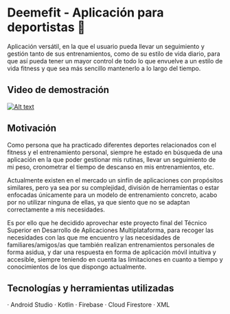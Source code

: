 # Deemefit - Aplicación para deportistas 💪

Aplicación versátil, en la que el usuario pueda llevar un seguimiento y gestión tanto de sus entrenamientos, como de su estilo de vida diario, para que así pueda tener un mayor control de todo lo que envuelve a un estilo de vida fitness y que sea más sencillo mantenerlo a lo largo del tiempo.

## Video de demostración

[![Alt text](https://img.youtube.com/vi/KdcURNLCXbM/0.jpg)](https://www.youtube.com/watch?v=KdcURNLCXbM)

## Motivación

Como persona que ha practicado diferentes deportes relacionados con el fitness y el entrenamiento personal, siempre he estado en búsqueda de una aplicación en la que poder gestionar mis rutinas, llevar un seguimiento de mi peso, cronometrar el tiempo de descanso en mis entrenamientos, etc. 

Actualmente existen en el mercado un sinfín de aplicaciones con propósitos similares, pero ya sea por su complejidad, división de herramientas o estar enfocadas únicamente para un modelo de entrenamiento concreto, acabo por no utilizar ninguna de ellas, ya que siento que no se adaptan correctamente a mis necesidades.

Es por ello que he decidido aprovechar este proyecto final del Técnico Superior en Desarrollo de Aplicaciones Multiplataforma, para recoger las necesidades con las que me encuentro y las necesidades de familiares/amigos/as que también realizan entrenamientos personales de forma asidua, y dar una respuesta en forma de aplicación móvil intuitiva y accesible, siempre teniendo en cuenta las limitaciones en cuanto a tiempo y conocimientos de los que dispongo actualmente.

## Tecnologías y herramientas utilizadas

· Android Studio
· Kotlin
· Firebase
· Cloud Firestore
· XML
